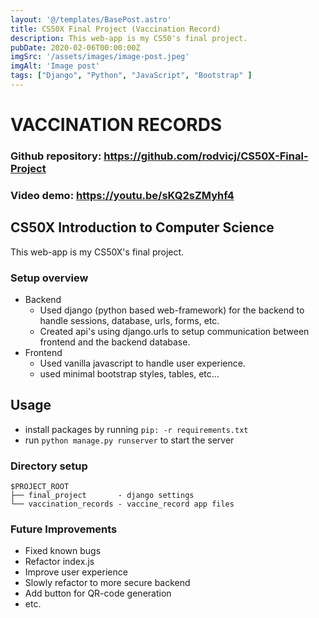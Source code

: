 ```yaml
---
layout: '@/templates/BasePost.astro'
title: CS50X Final Project (Vaccination Record)
description: This web-app is my CS50's final project.
pubDate: 2020-02-06T00:00:00Z
imgSrc: '/assets/images/image-post.jpeg'
imgAlt: 'Image post'
tags: ["Django", "Python", "JavaScript", "Bootstrap" ]
---
```


# VACCINATION RECORDS

### Github repository: <https://github.com/rodvicj/CS50X-Final-Project>

### Video demo:  <https://youtu.be/sKQ2sZMyhf4>

## CS50X Introduction to Computer Science
This web-app is my CS50X's final project. 

### Setup overview
 - Backend
    - Used django (python based web-framework) for the backend to handle sessions, database, urls, forms, etc.
    - Created api's using django.urls to setup communication between frontend and the backend database.
 - Frontend
    - Used vanilla javascript to handle user experience.
    - used minimal bootstrap styles, tables, etc...


## Usage

* install packages by running `pip: -r requirements.txt`
* run `python manage.py runserver` to start the server


 ### Directory setup
```
$PROJECT_ROOT
├── final_project       - django settings
└── vaccination_records - vaccine_record app files
```

### Future Improvements
 - Fixed known bugs
 - Refactor index.js
 - Improve user experience
 - Slowly refactor to more secure backend
 - Add button for QR-code generation
 - etc.
